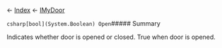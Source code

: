 ← [Index](Api-Index) ← [IMyDoor](Sandbox.ModAPI.Ingame.IMyDoor)

```csharp[bool](System.Boolean) Open```##### Summary

Indicates whether door is opened or closed. True when door is opened.

